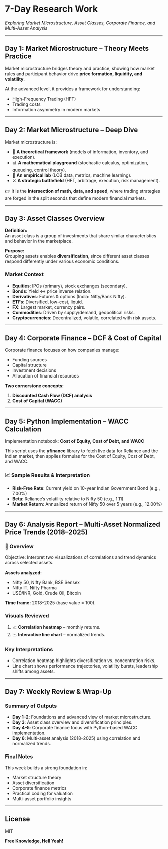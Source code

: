 # 7-Day Research Work
_Exploring Market Microstructure, Asset Classes, Corporate Finance, and Multi-Asset Analysis_

---

## Day 1: Market Microstructure – Theory Meets Practice

Market microstructure bridges theory and practice, showing how market rules and participant behavior drive **price formation, liquidity, and volatility**.  

At the advanced level, it provides a framework for understanding:  

- High-Frequency Trading (HFT)  
- Trading costs  
- Information asymmetry in modern markets  

---

## Day 2: Market Microstructure – Deep Dive

Market microstructure is:  

- 📘 **A theoretical framework** (models of information, inventory, and execution).  
- 📊 **A mathematical playground** (stochastic calculus, optimization, queueing, control theory).  
- 🧪 **An empirical lab** (LOB data, metrics, machine learning).  
- ⚔️ **A strategic battlefield** (HFT, arbitrage, execution, risk management).  

👉 It is the **intersection of math, data, and speed**, where trading strategies are forged in the split seconds that define modern financial markets.  

---

## Day 3: Asset Classes Overview

**Definition:**  
An asset class is a group of investments that share similar characteristics and behavior in the marketplace.  

**Purpose:**  
Grouping assets enables **diversification**, since different asset classes respond differently under various economic conditions.  

### Market Context

- **Equities**: IPOs (primary), stock exchanges (secondary).  
- **Bonds**: Yield ↔ price inverse relation.  
- **Derivatives**: Futures & options (India: Nifty/Bank Nifty).  
- **ETFs**: Diversified, low-cost, liquid.  
- **FX**: Largest market, currency pairs.  
- **Commodities**: Driven by supply/demand, geopolitical risks.  
- **Cryptocurrencies**: Decentralized, volatile, correlated with risk assets.  

---

## Day 4: Corporate Finance – DCF & Cost of Capital

Corporate finance focuses on how companies manage:  

- Funding sources  
- Capital structure  
- Investment decisions  
- Allocation of financial resources  

**Two cornerstone concepts:**  

1. **Discounted Cash Flow (DCF) analysis**  
2. **Cost of Capital (WACC)**  

---

## Day 5: Python Implementation – WACC Calculation

Implementation notebook: **Cost of Equity, Cost of Debt, and WACC**  

This script uses the **yfinance** library to fetch live data for Reliance and the Indian market, then applies formulas for the Cost of Equity, Cost of Debt, and WACC.  

### 📈 Sample Results & Interpretation

- **Risk-Free Rate**: Current yield on 10-year Indian Government Bond (e.g., 7.00%)  
- **Beta**: Reliance’s volatility relative to Nifty 50 (e.g., 1.11)  
- **Market Return**: Annualized return of Nifty 50 over 5 years (e.g., 12.00%)  

---

## Day 6: Analysis Report – Multi-Asset Normalized Price Trends (2018–2025)

### 🔎 Overview  
Objective: Interpret two visualizations of correlations and trend dynamics across selected assets.  

**Assets analyzed:**  
- Nifty 50, Nifty Bank, BSE Sensex  
- Nifty IT, Nifty Pharma  
- USD/INR, Gold, Crude Oil, Bitcoin  

**Time frame:** 2018–2025 (base value = 100).  

### Visuals Reviewed  
1. 📈 **Correlation heatmap** – monthly returns.  
2. 📉 **Interactive line chart** – normalized trends.  

### Key Interpretations  
- Correlation heatmap highlights diversification vs. concentration risks.  
- Line chart shows performance trajectories, volatility bursts, leadership shifts among assets.  

---

## Day 7: Weekly Review & Wrap-Up  

### Summary of Outputs  
- **Day 1–2**: Foundations and advanced view of market microstructure.  
- **Day 3**: Asset class overview and diversification principles.  
- **Day 4–5**: Corporate finance focus with Python-based WACC implementation.  
- **Day 6**: Multi-asset analysis (2018–2025) using correlation and normalized trends.  

### Final Notes  
This week builds a strong foundation in:  
- Market structure theory  
- Asset diversification  
- Corporate finance metrics  
- Practical coding for valuation  
- Multi-asset portfolio insights  

---

## License

MIT  

**Free Knowledge, Hell Yeah!**

